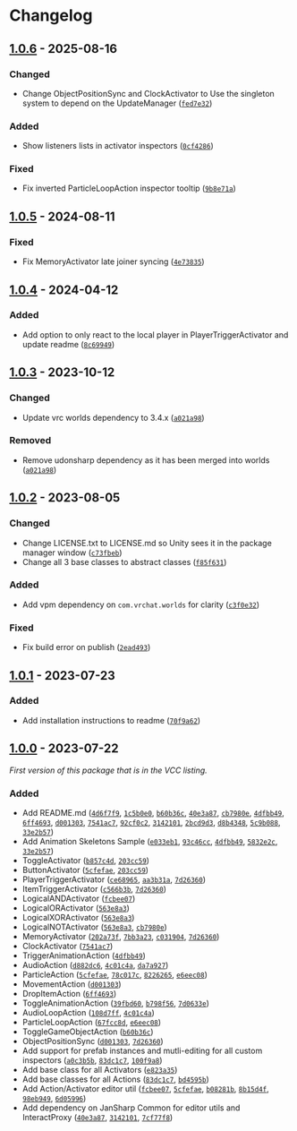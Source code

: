 
# Changelog

## [1.0.6] - 2025-08-16

### Changed

- Change ObjectPositionSync and ClockActivator to Use the singleton system to depend on the UpdateManager ([`fed7e32`](https://github.com/JanSharp/VRCActionActivatorSystem/commit/fed7e32986c54b3c9d03f83747d916d9e2835852))

### Added

- Show listeners lists in activator inspectors ([`0cf4286`](https://github.com/JanSharp/VRCActionActivatorSystem/commit/0cf428665bf032d54b8cc7318b4d6f73b323e21a))

### Fixed

- Fix inverted ParticleLoopAction inspector tooltip ([`9b8e71a`](https://github.com/JanSharp/VRCActionActivatorSystem/commit/9b8e71aee929b0bce18470f38f39a1fc39fe1b1a))

## [1.0.5] - 2024-08-11

### Fixed

- Fix MemoryActivator late joiner syncing ([`4e73835`](https://github.com/JanSharp/VRCActionActivatorSystem/commit/4e73835afd095fd67143d704dc71c311e7b48f72))

## [1.0.4] - 2024-04-12

### Added

- Add option to only react to the local player in PlayerTriggerActivator and update readme ([`8c69949`](https://github.com/JanSharp/VRCActionActivatorSystem/commit/8c699495bf8adf541f220e399a090b80ef4b1805))

## [1.0.3] - 2023-10-12

### Changed

- Update vrc worlds dependency to 3.4.x ([`a021a98`](https://github.com/JanSharp/VRCActionActivatorSystem/commit/a021a982137261838e8bdc162b7b2e67678ae9cd))

### Removed

- Remove udonsharp dependency as it has been merged into worlds ([`a021a98`](https://github.com/JanSharp/VRCActionActivatorSystem/commit/a021a982137261838e8bdc162b7b2e67678ae9cd))

## [1.0.2] - 2023-08-05

### Changed

- Change LICENSE.txt to LICENSE.md so Unity sees it in the package manager window ([`c73fbeb`](https://github.com/JanSharp/VRCActionActivatorSystem/commit/c73fbebddecb9e3d5a8594199c409b01e3f74b72))
- Change all 3 base classes to abstract classes ([`f85f631`](https://github.com/JanSharp/VRCActionActivatorSystem/commit/f85f6317b30b364bd0056b5dbc77c91e3cfec498))

### Added

- Add vpm dependency on `com.vrchat.worlds` for clarity ([`c3f0e32`](https://github.com/JanSharp/VRCActionActivatorSystem/commit/c3f0e321f01a233760a83675bb975e3a2b910798))

### Fixed

- Fix build error on publish ([`2ead493`](https://github.com/JanSharp/VRCActionActivatorSystem/commit/2ead4930c1f908f472de5a1667bfd9e853fdfe97))

## [1.0.1] - 2023-07-23

### Added

- Add installation instructions to readme ([`70f9a62`](https://github.com/JanSharp/VRCActionActivatorSystem/commit/70f9a626dfbddce6a956101b4817424dbdd9e510))

## [1.0.0] - 2023-07-22

_First version of this package that is in the VCC listing._

### Added

- Add README.md ([`4d6f7f9`](https://github.com/JanSharp/VRCActionActivatorSystem/commit/4d6f7f9e9cf1473ea2695342d820870169d27fe1), [`1c5b0e0`](https://github.com/JanSharp/VRCActionActivatorSystem/commit/1c5b0e051464e0d247274c7871056b7f16942539), [`b60b36c`](https://github.com/JanSharp/VRCActionActivatorSystem/commit/b60b36c873bdf858b2a326486ba4bda34838c2a0), [`40e3a87`](https://github.com/JanSharp/VRCActionActivatorSystem/commit/40e3a87b0eeb4403beea6575ac6c42480b285bcd), [`cb7980e`](https://github.com/JanSharp/VRCActionActivatorSystem/commit/cb7980e86171b087761e92ce5936d077a19734e6), [`4dfbb49`](https://github.com/JanSharp/VRCActionActivatorSystem/commit/4dfbb491efa55ec4927b8099790ec31226107a54), [`6ff4693`](https://github.com/JanSharp/VRCActionActivatorSystem/commit/6ff4693735fbfe75df3761057a4b108c75a765de), [`d001303`](https://github.com/JanSharp/VRCActionActivatorSystem/commit/d001303135c4af1fa117dc3e091f0e75081bb470), [`7541ac7`](https://github.com/JanSharp/VRCActionActivatorSystem/commit/7541ac7e0cf82ede5ce900f3d29ae939453d5514), [`92cf0c2`](https://github.com/JanSharp/VRCActionActivatorSystem/commit/92cf0c2c5d7c8b3db7a4eb18dda9416b23290dc4), [`3142101`](https://github.com/JanSharp/VRCActionActivatorSystem/commit/31421012683da8967cb47709b011f29dda45ce5c), [`2bcd9d3`](https://github.com/JanSharp/VRCActionActivatorSystem/commit/2bcd9d39976b539e91343678b54d7c174c6c7a36), [`d8b4348`](https://github.com/JanSharp/VRCActionActivatorSystem/commit/d8b43480a7d1e5b1452844deed04a3df8f0651db), [`5c9b088`](https://github.com/JanSharp/VRCActionActivatorSystem/commit/5c9b08851b4b541e6e0fbdb2b56f125220186682), [`33e2b57`](https://github.com/JanSharp/VRCActionActivatorSystem/commit/33e2b57516aefe75642d558688e09ff6be691a63))
- Add Animation Skeletons Sample ([`e033eb1`](https://github.com/JanSharp/VRCActionActivatorSystem/commit/e033eb169d7783b49bd5aed8fb3530b42a0227b6), [`93c46cc`](https://github.com/JanSharp/VRCActionActivatorSystem/commit/93c46cc7b92876e719c36dd5c15fe2284e651a51), [`4dfbb49`](https://github.com/JanSharp/VRCActionActivatorSystem/commit/4dfbb491efa55ec4927b8099790ec31226107a54), [`5832e2c`](https://github.com/JanSharp/VRCActionActivatorSystem/commit/5832e2cbb4da661a20f3ce224cd6756f051d2124), [`33e2b57`](https://github.com/JanSharp/VRCActionActivatorSystem/commit/33e2b57516aefe75642d558688e09ff6be691a63))
- ToggleActivator ([`b857c4d`](https://github.com/JanSharp/VRCActionActivatorSystem/commit/b857c4d7e6351984fbc290a0457fc8c8a2ae44bb), [`203cc59`](https://github.com/JanSharp/VRCActionActivatorSystem/commit/203cc59f2ac1a2aad39094024fec8ebd18ea66fc))
- ButtonActivator ([`5cfefae`](https://github.com/JanSharp/VRCActionActivatorSystem/commit/5cfefaedbb0720bfae24ceeaac5bd27c0bb02e64), [`203cc59`](https://github.com/JanSharp/VRCActionActivatorSystem/commit/203cc59f2ac1a2aad39094024fec8ebd18ea66fc))
- PlayerTriggerActivator ([`ce68965`](https://github.com/JanSharp/VRCActionActivatorSystem/commit/ce689657674315f5d8a37d17915fd2d7e444cc47), [`aa3b31a`](https://github.com/JanSharp/VRCActionActivatorSystem/commit/aa3b31acfdd6fc60c312742c9e26de32bb3f62c1), [`7d26360`](https://github.com/JanSharp/VRCActionActivatorSystem/commit/7d2636019643b65b46b5ebb548b1b2747e0a8a0e))
- ItemTriggerActivator ([`c566b3b`](https://github.com/JanSharp/VRCActionActivatorSystem/commit/c566b3bf149121d92033da269d3c1dfbbf679712), [`7d26360`](https://github.com/JanSharp/VRCActionActivatorSystem/commit/7d2636019643b65b46b5ebb548b1b2747e0a8a0e))
- LogicalANDActivator ([`fcbee07`](https://github.com/JanSharp/VRCActionActivatorSystem/commit/fcbee07a9655952463c22b858d62b1728852db08))
- LogicalORActivator ([`563e8a3`](https://github.com/JanSharp/VRCActionActivatorSystem/commit/563e8a382329cdfc243ed8367552b532bc2f69bc))
- LogicalXORActivator ([`563e8a3`](https://github.com/JanSharp/VRCActionActivatorSystem/commit/563e8a382329cdfc243ed8367552b532bc2f69bc))
- LogicalNOTActivator ([`563e8a3`](https://github.com/JanSharp/VRCActionActivatorSystem/commit/563e8a382329cdfc243ed8367552b532bc2f69bc), [`cb7980e`](https://github.com/JanSharp/VRCActionActivatorSystem/commit/cb7980e86171b087761e92ce5936d077a19734e6))
- MemoryActivator ([`202a73f`](https://github.com/JanSharp/VRCActionActivatorSystem/commit/202a73f787129cde32fba7ab53d65b8748274932), [`7bb3a23`](https://github.com/JanSharp/VRCActionActivatorSystem/commit/7bb3a236e7d73c0a52d114d6f80c38bad592df7a), [`c031904`](https://github.com/JanSharp/VRCActionActivatorSystem/commit/c031904f32824758adf2a91f2c56df784695d97b), [`7d26360`](https://github.com/JanSharp/VRCActionActivatorSystem/commit/7d2636019643b65b46b5ebb548b1b2747e0a8a0e))
- ClockActivator ([`7541ac7`](https://github.com/JanSharp/VRCActionActivatorSystem/commit/7541ac7e0cf82ede5ce900f3d29ae939453d5514))
- TriggerAnimationAction ([`4dfbb49`](https://github.com/JanSharp/VRCActionActivatorSystem/commit/4dfbb491efa55ec4927b8099790ec31226107a54))
- AudioAction ([`d882dc6`](https://github.com/JanSharp/VRCActionActivatorSystem/commit/d882dc65dd7244d0b1e9ca263f573239bedf1520), [`4c01c4a`](https://github.com/JanSharp/VRCActionActivatorSystem/commit/4c01c4a83c728927f061481f6d685cd494e0cc1e), [`da7a927`](https://github.com/JanSharp/VRCActionActivatorSystem/commit/da7a9273ac28363dcf4c58f0ebe7a43e3ff7f578))
- ParticleAction ([`5cfefae`](https://github.com/JanSharp/VRCActionActivatorSystem/commit/5cfefaedbb0720bfae24ceeaac5bd27c0bb02e64), [`78c017c`](https://github.com/JanSharp/VRCActionActivatorSystem/commit/78c017ce9efb835cc39b748cc491aafda3f57ee8), [`8226265`](https://github.com/JanSharp/VRCActionActivatorSystem/commit/8226265650ea3e06a3009b8215efac78b3566534), [`e6eec08`](https://github.com/JanSharp/VRCActionActivatorSystem/commit/e6eec08121a085bad59a9a6461aa37c7f11e2f95))
- MovementAction ([`d001303`](https://github.com/JanSharp/VRCActionActivatorSystem/commit/d001303135c4af1fa117dc3e091f0e75081bb470))
- DropItemAction ([`6ff4693`](https://github.com/JanSharp/VRCActionActivatorSystem/commit/6ff4693735fbfe75df3761057a4b108c75a765de))
- ToggleAnimationAction ([`39fbd60`](https://github.com/JanSharp/VRCActionActivatorSystem/commit/39fbd60f6b788f37bb7f6988f98e22d0ca04b260), [`b798f56`](https://github.com/JanSharp/VRCActionActivatorSystem/commit/b798f566248e90bc5c7bacf0a19e5c35d3adadee), [`7d0633e`](https://github.com/JanSharp/VRCActionActivatorSystem/commit/7d0633edb06d020727bc15a141a3547f75b638ca))
- AudioLoopAction ([`108d7ff`](https://github.com/JanSharp/VRCActionActivatorSystem/commit/108d7ff9bfc17400e52690d96eec13ef877513d4), [`4c01c4a`](https://github.com/JanSharp/VRCActionActivatorSystem/commit/4c01c4a83c728927f061481f6d685cd494e0cc1e))
- ParticleLoopAction ([`67fcc8d`](https://github.com/JanSharp/VRCActionActivatorSystem/commit/67fcc8d18f87be1c257f42fe025448b810e8d79b), [`e6eec08`](https://github.com/JanSharp/VRCActionActivatorSystem/commit/e6eec08121a085bad59a9a6461aa37c7f11e2f95))
- ToggleGameObjectAction ([`b60b36c`](https://github.com/JanSharp/VRCActionActivatorSystem/commit/b60b36c873bdf858b2a326486ba4bda34838c2a0))
- ObjectPositionSync ([`d001303`](https://github.com/JanSharp/VRCActionActivatorSystem/commit/d001303135c4af1fa117dc3e091f0e75081bb470), [`7d26360`](https://github.com/JanSharp/VRCActionActivatorSystem/commit/7d2636019643b65b46b5ebb548b1b2747e0a8a0e))
- Add support for prefab instances and mutli-editing for all custom inspectors ([`a0c3b5b`](https://github.com/JanSharp/VRCActionActivatorSystem/commit/a0c3b5bca8aa03cf8fb80be7522316ed7cdca058), [`83dc1c7`](https://github.com/JanSharp/VRCActionActivatorSystem/commit/83dc1c72e5fea31b03e203c497ec2945ad72d7ae), [`100f9a8`](https://github.com/JanSharp/VRCActionActivatorSystem/commit/100f9a8148f4a88ab5c6d0dda523c04887681f7f))
- Add base class for all Activators ([`e823a35`](https://github.com/JanSharp/VRCActionActivatorSystem/commit/e823a35f62a1a23a2e8464ce932e05451b776d7d))
- Add base classes for all Actions ([`83dc1c7`](https://github.com/JanSharp/VRCActionActivatorSystem/commit/83dc1c72e5fea31b03e203c497ec2945ad72d7ae), [`bd4595b`](https://github.com/JanSharp/VRCActionActivatorSystem/commit/bd4595b5d2ae7f20c240fce2a5d708080b65b459))
- Add Action/Activator editor util ([`fcbee07`](https://github.com/JanSharp/VRCActionActivatorSystem/commit/fcbee07a9655952463c22b858d62b1728852db08), [`5cfefae`](https://github.com/JanSharp/VRCActionActivatorSystem/commit/5cfefaedbb0720bfae24ceeaac5bd27c0bb02e64), [`b08281b`](https://github.com/JanSharp/VRCActionActivatorSystem/commit/b08281b9d942b2ddbc55c192a2b78a21b9a5474b), [`8b15d4f`](https://github.com/JanSharp/VRCActionActivatorSystem/commit/8b15d4fd6aaafc648523c065ef5a083cfc8eb918), [`98eb949`](https://github.com/JanSharp/VRCActionActivatorSystem/commit/98eb9490a5765779f0e6005f9c9f281bb93424ba), [`6d05996`](https://github.com/JanSharp/VRCActionActivatorSystem/commit/6d05996929d96e02e1aa0cdc365cdfc313157350))
- Add dependency on JanSharp Common for editor utils and InteractProxy ([`40e3a87`](https://github.com/JanSharp/VRCActionActivatorSystem/commit/40e3a87b0eeb4403beea6575ac6c42480b285bcd), [`3142101`](https://github.com/JanSharp/VRCActionActivatorSystem/commit/31421012683da8967cb47709b011f29dda45ce5c), [`7cf77f8`](https://github.com/JanSharp/VRCActionActivatorSystem/commit/7cf77f8b40e0b3f5bf29ee03fc18c2f508b20045))

[1.0.6]: https://github.com/JanSharp/VRCActionActivatorSystem/releases/tag/v1.0.6
[1.0.5]: https://github.com/JanSharp/VRCActionActivatorSystem/releases/tag/v1.0.5
[1.0.4]: https://github.com/JanSharp/VRCActionActivatorSystem/releases/tag/v1.0.4
[1.0.3]: https://github.com/JanSharp/VRCActionActivatorSystem/releases/tag/v1.0.3
[1.0.2]: https://github.com/JanSharp/VRCActionActivatorSystem/releases/tag/v1.0.2
[1.0.1]: https://github.com/JanSharp/VRCActionActivatorSystem/releases/tag/v1.0.1
[1.0.0]: https://github.com/JanSharp/VRCActionActivatorSystem/releases/tag/v1.0.0
